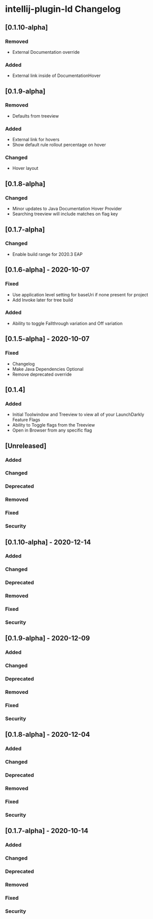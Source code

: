 <!-- Keep a Changelog guide -> https://keepachangelog.com -->

# intellij-plugin-ld Changelog

## [0.1.10-alpha]
### Removed
- External Documentation override

### Added
- External link inside of DocumentationHover

## [0.1.9-alpha]
### Removed
- Defaults from treeview

### Added
- External link for hovers
- Show default rule rollout percentage on hover

### Changed
- Hover layout

## [0.1.8-alpha]
### Changed
- Minor updates to Java Documentation Hover Provider
- Searching treeview will include matches on flag key

## [0.1.7-alpha]
### Changed
- Enable build range for 2020.3 EAP

## [0.1.6-alpha] - 2020-10-07
### Fixed
- Use application level setting for baseUri if none present for project
- Add Invoke later for tree build

### Added
- Ability to toggle Fallthrough variation and Off variation

## [0.1.5-alpha] - 2020-10-07
### Fixed
- Changelog
- Make Java Dependencies Optional
- Remove deprecated override

## [0.1.4]
### Added
- Initial Toolwindow and Treeview to view all of your LaunchDarkly Feature Flags
- Ability to Toggle flags from the Treeview
- Open in Browser from any specific flag

## [Unreleased] 
### Added

### Changed

### Deprecated

### Removed

### Fixed

### Security
## [0.1.10-alpha] - 2020-12-14
### Added

### Changed

### Deprecated

### Removed

### Fixed

### Security
## [0.1.9-alpha] - 2020-12-09
### Added

### Changed

### Deprecated

### Removed

### Fixed

### Security
## [0.1.8-alpha] - 2020-12-04
### Added

### Changed

### Deprecated

### Removed

### Fixed

### Security
## [0.1.7-alpha] - 2020-10-14
### Added

### Changed

### Deprecated

### Removed

### Fixed

### Security
